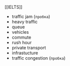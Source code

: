 [[IELTS]]

- traffic jam (`пробка`)
- heavy traffic
- queue
- vehicles
- commute
- rush hour
- private transport
- infrastucture
- traffic congestion (`пробка`)